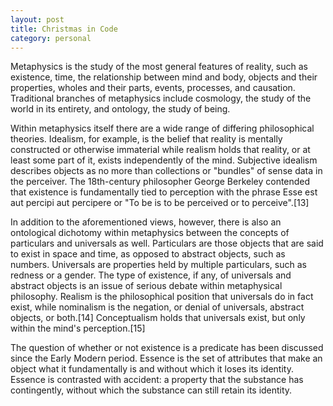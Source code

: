 ```yaml
---
layout: post
title: Christmas in Code
category: personal
---
```


Metaphysics is the study of the most general features of reality, such as existence, time, the relationship between mind and body, objects and their properties, wholes and their parts, events, processes, and causation. Traditional branches of metaphysics include cosmology, the study of the world in its entirety, and ontology, the study of being.

Within metaphysics itself there are a wide range of differing philosophical theories. Idealism, for example, is the belief that reality is mentally constructed or otherwise immaterial while realism holds that reality, or at least some part of it, exists independently of the mind. Subjective idealism describes objects as no more than collections or "bundles" of sense data in the perceiver. The 18th-century philosopher George Berkeley contended that existence is fundamentally tied to perception with the phrase Esse est aut percipi aut percipere or "To be is to be perceived or to perceive".[13]

In addition to the aforementioned views, however, there is also an ontological dichotomy within metaphysics between the concepts of particulars and universals as well. Particulars are those objects that are said to exist in space and time, as opposed to abstract objects, such as numbers. Universals are properties held by multiple particulars, such as redness or a gender. The type of existence, if any, of universals and abstract objects is an issue of serious debate within metaphysical philosophy. Realism is the philosophical position that universals do in fact exist, while nominalism is the negation, or denial of universals, abstract objects, or both.[14] Conceptualism holds that universals exist, but only within the mind's perception.[15]

The question of whether or not existence is a predicate has been discussed since the Early Modern period. Essence is the set of attributes that make an object what it fundamentally is and without which it loses its identity. Essence is contrasted with accident: a property that the substance has contingently, without which the substance can still retain its identity.
